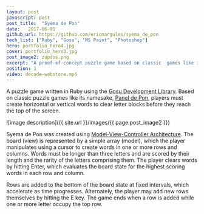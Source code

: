 ```yaml
---
layout: post
javascript: post
post_title:  "Syema de Pon"
date:   2017-06-01
github_url: https://github.com/ericmargules/syema_de_pon
tech_list: ["Ruby", "Gosu", "MS Paint", "Photoshop"]
hero: portfolio_hero4.jpg
cover: portfolio_hero3.jpg
post_image2: zapdos.png
excerpt: "A proof-of-concept puzzle game based on classic  games like its namesake, Panel de Pon. Players must create horizontal or vertical words to clear letter blocks before they reach the top of the screen."
position: 1
video: decade-webstore.mp4
---
```


A puzzle game written in Ruby using the [Gosu Development Library](https://www.libgosu.org/). Based on classic puzzle games like its namesake, [Panel de Pon](https://www.youtube.com/watch?v=kpr9H_Zzhz8), players must create horizontal or vertical words to clear letter blocks before they reach the top of the screen.

![image description]({{ site.url }}/images/{{ page.post_image2 }})

Syema de Pon was created using [Model-View-Controller Architecture](https://en.wikipedia.org/wiki/Model%E2%80%93view%E2%80%93controller). The board (view) is represented by a simple array (model), which the player manipulates using a cursor to create words in one or more rows and columns. Words must be longer than three letters and are scored by their length and the rarity of the letters comprising them. The player clears words by hitting Enter, which evaluates the board state for the highest scoring words in each row and column. 

Rows are added to the bottom of the board state at fixed intervals, which accelerate as time progresses. Alternately, the player may add new rows themselves by hitting the E key. The game ends when a row is added while one or more letter occupy the top row.
